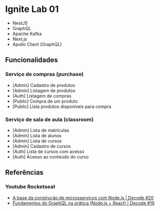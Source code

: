 # Ignite Lab 01

- NestJS
- GraphQL
- Apache Kafka
- Next.js
- Apollo Client (GraphQL)

## Funcionalidades

### Serviço de compras (purchase)

- [Admin] Cadastro de produtos
- [Admin] Listagem de produtos
- [Auth] Listagem de compras
- [Public] Compra de um produto
- [Public] Lista produtos disponíveis para compra

### Serviço de sala de aula (classroom)

- [Admin] Lista de matrículas
- [Admin] Lista de alunos
- [Admin] Lista de cursos
- [Admin] Cadastro de cursos
- [Auth] Lista de cursos com acesso
- [Auth] Acesso ao conteúdo do curso

## Referências

### Youtube Rocketseat

- [A base da construção de microsserviços com Node.js | Decode #20](https://youtu.be/wcz_eDi2iIk)
- [Fundamentos do GraphQL na prática (Node.js + React) | Decode #19](https://youtu.be/6SZOPKs9SUg)
